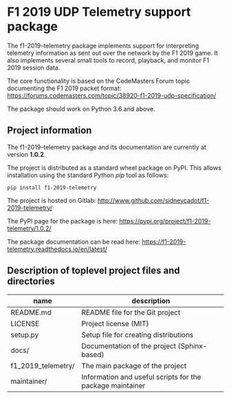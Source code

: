 
F1 2019 UDP Telemetry support package
=====================================

The f1-2019-telemetry package implements support for interpreting telemetry information as sent out over the network by the F1 2019 game.
It also implements several small tools to record, playback, and monitor F1 2019 session data.

The core functionality is based on the CodeMasters Forum topic documenting the F1 2019 packet format: https://forums.codemasters.com/topic/38920-f1-2019-udp-specification/

The package should work on Python 3.6 and above.


Project information
-------------------

The f1-2019-telemetry package and its documentation are currently at version **1.0.2**.

The project is distributed as a standard wheel package on PyPI.
This allows installation using the standard Python _pip_ tool as follows:

    pip install f1-2019-telemetry

The project is hosted on Gitlab: http://www.github.com/sidneycadot/f1-2019-telemetry/

The PyPI page for the package is here: https://pypi.org/project/f1-2019-telemetry/1.0.2/

The package documentation can be read here: https://f1-2019-telemetry.readthedocs.io/en/latest/


Description of toplevel project files and directories
-----------------------------------------------------

| name               | description                                               |
| ------------------ | --------------------------------------------------------- |
| README.md          | README file for the Git project                           |
| LICENSE            | Project license (MIT)                                     |
| setup.py           | Setup file for creating distributions                     |
| docs/              | Documentation of the project (Sphinx-based)               |
| f1_2019_telemetry/ | The main package of the project                           |
| maintainer/        | Information and useful scripts for the package maintainer |
